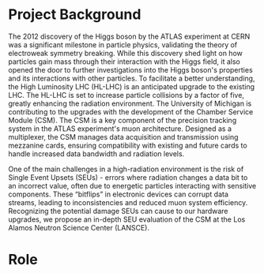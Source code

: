 # Project Background 

The 2012 discovery of the Higgs boson by the ATLAS experiment at CERN was a significant milestone in particle physics, validating the theory of electroweak symmetry breaking. While this discovery shed light on how particles gain mass through their interaction with the Higgs field, it also opened the door to further investigations into the Higgs boson's properties and its interactions with other particles. To facilitate a better understanding, the High Luminosity LHC (HL-LHC) is an anticipated upgrade to the existing LHC. The HL-LHC is set to increase particle collisions by a factor of five, greatly enhancing the radiation environment.  The University of Michigan is contributing to the upgrades with the development of the Chamber Service Module (CSM). The CSM is a key component of the precision tracking system in the ATLAS experiment's muon architecture.  Designed as a multiplexer, the CSM manages data acquisition and transmission using mezzanine cards, ensuring compatibility with existing and future cards to handle increased data bandwidth and radiation levels.

One of the main challenges in a high-radiation environment is the risk of Single Event Upsets (SEUs) - errors where radiation changes a data bit to an incorrect value, often due to energetic particles interacting with sensitive components. These “bitflips” in electronic devices can corrupt data streams, leading to inconsistencies and reduced muon system efficiency. Recognizing the potential damage SEUs can cause to our hardware upgrades, we propose an in-depth SEU evaluation of the CSM at the Los Alamos Neutron Science Center (LANSCE).

# Role
